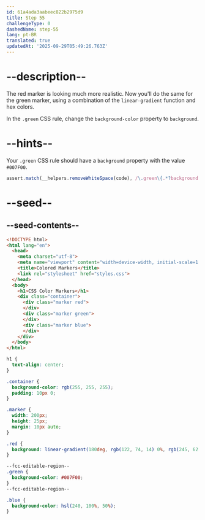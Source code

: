 ```yaml
---
id: 61a4ada3aabeec822b2975d9
title: Step 55
challengeType: 0
dashedName: step-55
lang: pt-BR
translated: true
updatedAt: '2025-09-29T05:49:26.763Z'
---
```


# --description--

The red marker is looking much more realistic. Now you'll do the same for the green marker, using a combination of the `linear-gradient` function and hex colors.

In the `.green` CSS rule, change the `background-color` property to `background`.

# --hints--

Your `.green` CSS rule should have a `background` property with the value `#007F00`.

```js
assert.match(__helpers.removeWhiteSpace(code), /\.green\{.*?background:#007F00/);
```

# --seed--

## --seed-contents--

```html
<!DOCTYPE html>
<html lang="en">
  <head>
    <meta charset="utf-8">
    <meta name="viewport" content="width=device-width, initial-scale=1.0">
    <title>Colored Markers</title>
    <link rel="stylesheet" href="styles.css">
  </head>
  <body>
    <h1>CSS Color Markers</h1>
    <div class="container">
      <div class="marker red">
      </div>
      <div class="marker green">
      </div>
      <div class="marker blue">
      </div>
    </div>
  </body>
</html>
```

```css
h1 {
  text-align: center;
}

.container {
  background-color: rgb(255, 255, 255);
  padding: 10px 0;
}

.marker {
  width: 200px;
  height: 25px;
  margin: 10px auto;
}

.red {
  background: linear-gradient(180deg, rgb(122, 74, 14) 0%, rgb(245, 62, 113) 50%, rgb(162, 27, 27) 100%);
}

--fcc-editable-region--
.green {
  background-color: #007F00;
}
--fcc-editable-region--

.blue {
  background-color: hsl(240, 100%, 50%);
}

```
